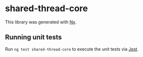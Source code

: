 # shared-thread-core

This library was generated with [Nx](https://nx.dev).

## Running unit tests

Run `ng test shared-thread-core` to execute the unit tests via [Jest](https://jestjs.io).
